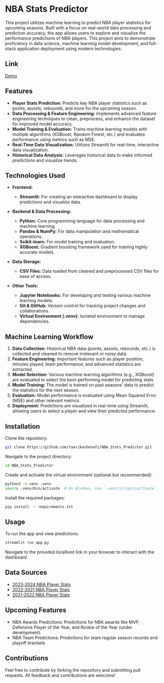 # NBA Stats Predictor

This project utilizes machine learning to predict NBA player statistics for upcoming seasons. Built with a focus on real-world data processing and prediction accuracy, the app allows users to explore and visualize the performance predictions of NBA players. This project aims to demonstrate proficiency in data science, machine learning model development, and full-stack application deployment using modern technologies.

## Link
[Demo](https://nbastatspredictor.streamlit.app)

## Features

- **Player Stats Prediction:** Predicts key NBA player statistics such as points, assists, rebounds, and more for the upcoming season.
- **Data Processing & Feature Engineering:** Implements advanced feature engineering techniques to clean, preprocess, and enhance the dataset for improved model accuracy.
- **Model Training & Evaluation:** Trains machine learning models with multiple algorithms (XGBoost, Random Forest, etc.) and evaluates performance using metrics such as MSE.
- **Real-Time Data Visualization:** Utilizes Streamlit for real-time, interactive data visualization.
- **Historical Data Analysis:** Leverages historical data to make informed predictions and visualize trends.

## Technologies Used

- **Frontend:**
  - **Streamlit:** For creating an interactive dashboard to display predictions and visualize data.
  
- **Backend & Data Processing:**
  - **Python:** Core programming language for data processing and machine learning.
  - **Pandas & NumPy:** For data manipulation and mathematical operations.
  - **Scikit-learn:** For model training and evaluation.
  - **XGBoost:** Gradient boosting framework used for training highly accurate models.
  
- **Data Storage:**
  - **CSV Files:** Data loaded from cleaned and preprocessed CSV files for ease of access.

- **Other Tools:**
  - **Jupyter Notebooks:** For developing and testing various machine learning models.
  - **Git & GitHub:** Version control for tracking project changes and collaborations.
  - **Virtual Environment (.venv):** Isolated environment to manage dependencies.

## Machine Learning Workflow

1. **Data Collection:** Historical NBA data (points, assists, rebounds, etc.) is collected and cleaned to remove irrelevant or noisy data.
2. **Feature Engineering:** Important features such as player position, minutes played, team performance, and advanced statistics are extracted.
3. **Model Selection:** Various machine learning algorithms (e.g., XGBoost) are evaluated to select the best-performing model for predicting stats.
4. **Model Training:** The model is trained on past seasons' data to predict the statistics for the next season.
5. **Evaluation:** Model performance is evaluated using Mean Squared Error (MSE) and other relevant metrics.
6. **Deployment:** Predictions are visualized in real-time using Streamlit, allowing users to select a player and view their predicted performance.

## Installation

Clone the repository:

```bash
git clone https://github.com/taarikashenafi/NBA_Stats_Predictor.git
```

Navigate to the project directory:

```bash
cd NBA_Stats_Predictor
```
Create and activate the virtual environment (optional but recommended):

```bash
python3 -m venv .venv
source .venv/bin/activate  # On Windows, use `.venv\Scripts\activate`
```

Install the required packages:

```bash
pip install -r requirements.txt
```

## Usage

To run the app and view predictions:

```bash
streamlit run app.py
```
Navigate to the provided localhost link in your browser to interact with the dashboard.

## Data Sources

-	[2023-2024 NBA Player Stats](https://www.kaggle.com/datasets/vivovinco/2023-2024-nba-player-stats)
-	[2022-2021 NBA Player Stats](https://www.kaggle.com/datasets/vivovinco/20222023-nba-player-stats-regular)
-	[2021-2022 NBA Player Stats](https://www.kaggle.com/datasets/vivovinco/nba-player-stats)

## Upcoming Features

-	NBA Awards Predictions: Predictions for NBA awards like MVP, Defensive Player of the Year, and Rookie of the Year (under development).
- NBA Team Predictions: Predictions for team regular season records and playoff brackets

## Contributions

Feel free to contribute by forking the repository and submitting pull requests. All feedback and contributions are welcome!



